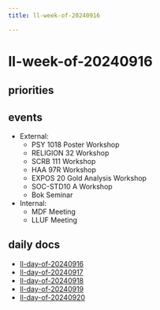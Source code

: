 ```yaml
---
title: ll-week-of-20240916

---
```


# ll-week-of-20240916


## priorities

## events 

* External: 
    * PSY 1018 Poster Workshop
    * RELIGION 32 Workshop
    * SCRB 111 Workshop
    * HAA 97R Workshop
    * EXPOS 20 Gold Analysis Workshop
    * SOC-STD10 A Workshop
    * Bok Seminar 
* Internal: 
    * MDF Meeting
    * LLUF Meeting

## daily docs 

* [ll-day-of-20240916](/Uf-zQldYQFSlP8Icef2V_g)
* [ll-day-of-20240917](/9k32D-WLQTWRLddhUhy-PQ)
* [ll-day-of-20240918](/gtM_gWk-Rem-33xUkN2hJw)
* [ll-day-of-20240919](/UgDvYT8XT4S5pnfOUBRivQ)
* [ll-day-of-20240920](/15UfJ9ChRly0eHmvC76r8w)


